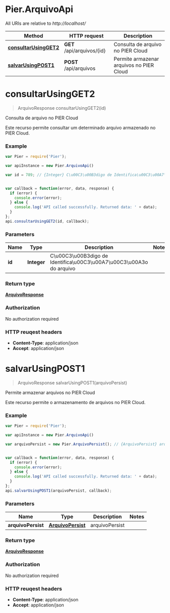 # Pier.ArquivoApi

All URIs are relative to *http://localhost/*

Method | HTTP request | Description
------------- | ------------- | -------------
[**consultarUsingGET2**](ArquivoApi.md#consultarUsingGET2) | **GET** /api/arquivos/{id} | Consulta de arquivo no PIER Cloud
[**salvarUsingPOST1**](ArquivoApi.md#salvarUsingPOST1) | **POST** /api/arquivos | Permite armazenar arquivos no PIER Cloud


<a name="consultarUsingGET2"></a>
# **consultarUsingGET2**
> ArquivoResponse consultarUsingGET2(id)

Consulta de arquivo no PIER Cloud

Este recurso permite consultar um determinado arquivo armazenado no PIER Cloud.

### Example
```javascript
var Pier = require('Pier');

var apiInstance = new Pier.ArquivoApi()

var id = 789; // {Integer} C\u00C3\u00B3digo de Identifica\u00C3\u00A7\u00C3\u00A3o do arquivo


var callback = function(error, data, response) {
  if (error) {
    console.error(error);
  } else {
    console.log('API called successfully. Returned data: ' + data);
  }
};
api.consultarUsingGET2(id, callback);
```

### Parameters

Name | Type | Description  | Notes
------------- | ------------- | ------------- | -------------
 **id** | **Integer**| C\u00C3\u00B3digo de Identifica\u00C3\u00A7\u00C3\u00A3o do arquivo | 

### Return type

[**ArquivoResponse**](ArquivoResponse.md)

### Authorization

No authorization required

### HTTP reuqest headers

 - **Content-Type**: application/json
 - **Accept**: application/json

<a name="salvarUsingPOST1"></a>
# **salvarUsingPOST1**
> ArquivoResponse salvarUsingPOST1(arquivoPersist)

Permite armazenar arquivos no PIER Cloud

Este recurso permite o armazenamento de arquivos no PIER Cloud.

### Example
```javascript
var Pier = require('Pier');

var apiInstance = new Pier.ArquivoApi()

var arquivoPersist = new Pier.ArquivoPersist(); // {ArquivoPersist} arquivoPersist


var callback = function(error, data, response) {
  if (error) {
    console.error(error);
  } else {
    console.log('API called successfully. Returned data: ' + data);
  }
};
api.salvarUsingPOST1(arquivoPersist, callback);
```

### Parameters

Name | Type | Description  | Notes
------------- | ------------- | ------------- | -------------
 **arquivoPersist** | [**ArquivoPersist**](ArquivoPersist.md)| arquivoPersist | 

### Return type

[**ArquivoResponse**](ArquivoResponse.md)

### Authorization

No authorization required

### HTTP reuqest headers

 - **Content-Type**: application/json
 - **Accept**: application/json

